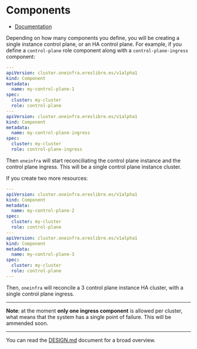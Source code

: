 # Components

* [Documentation](https://pkg.go.dev/github.com/oneinfra/oneinfra/apis/cluster/v1alpha1?tab=doc#Component)

Depending on how many components you define, you will be creating a
single instance control plane, or an HA control plane. For example, if
you define a `control-plane` role component along with a
`control-plane-ingress` component:

```yaml
---
apiVersion: cluster.oneinfra.ereslibre.es/v1alpha1
kind: Component
metadata:
  name: my-control-plane-1
spec:
  cluster: my-cluster
  role: control-plane
---
apiVersion: cluster.oneinfra.ereslibre.es/v1alpha1
kind: Component
metadata:
  name: my-control-plane-ingress
spec:
  cluster: my-cluster
  role: control-plane-ingress
```

Then `oneinfra` will start reconciliating the control plane instance
and the control plane ingress. This will be a single control plane
instance cluster.

If you create two more resources:

```yaml
---
apiVersion: cluster.oneinfra.ereslibre.es/v1alpha1
kind: Component
metadata:
  name: my-control-plane-2
spec:
  cluster: my-cluster
  role: control-plane
---
apiVersion: cluster.oneinfra.ereslibre.es/v1alpha1
kind: Component
metadata:
  name: my-control-plane-3
spec:
  cluster: my-cluster
  role: control-plane
---
```

Then, `oneinfra` will reconcile a 3 control plane instance HA cluster,
with a single control plane ingress.

---

**Note**: at the moment **only one ingress component** is allowed per
cluster, what means that the system has a single point of
failure. This will be ammended soon.

---

You can read the [DESIGN.md](DESIGN.md) document for a broad overview.
